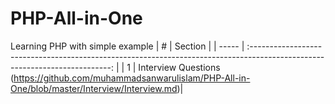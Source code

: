 # PHP-All-in-One
Learning PHP with simple example
| #     |                                                           Section                                                            |
| ----- | :-------------------------------------------------------------------------------------------------------------------------:  |
| 1     | Interview Questions (https://github.com/muhammadsanwarulislam/PHP-All-in-One/blob/master/Interview/Interview.md)|


